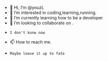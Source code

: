 - 👋 Hi, I’m @youzL
- 👀 I’m interested in coding,learning,running.
- 🌱 I’m currently learning how to be a developer
- 💞️ I’m looking to collaborate on . 
-     I don't konw now
- 📫 How to reach me. 
-     Maybe leave it up to fate

<!---
youzL/youzL is a ✨ special ✨ repository because its `README.md` (this file) appears on your GitHub profile.
You can click the Preview link to take a look at your changes.
--->
